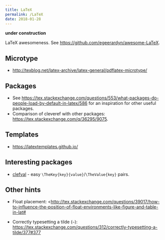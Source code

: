 ```yaml
---
title: LaTeX
permalink: /LaTeX
date: 2018-01-28
---
```


**under construction**

LaTeX awesomeness. See <https://github.com/egeerardyn/awesome-LaTeX>.

## Microtype
- <http://texblog.net/latex-archive/latex-general/pdflatex-microtype/>

## Packages
- See <https://tex.stackexchange.com/questions/553/what-packages-do-people-load-by-default-in-latex/586> for an inspiration for other useful packages.
- Comparison of cleveref with other packages: <https://tex.stackexchange.com/q/36295/9075>.

## Templates
- <https://latextemplates.github.io/>

## Interesting packages

- [clefval](https://ctan.org/pkg/clefval) - easy `\TheKey{key}{value}`/`\TheValue{key}` pairs.

## Other hints
- Float placement: <http://tex.stackexchange.com/questions/39017/how-to-influence-the-position-of-float-environments-like-figure-and-table-in-lat#
>
- Correctly typesetting a tilde (`~`): <https://tex.stackexchange.com/questions/312/correctly-typesetting-a-tilde/377#377>
